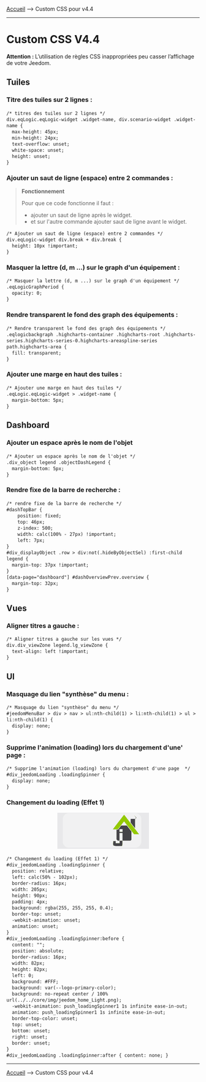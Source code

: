 
<a href="{{site.url}}/documentation">Accueil</a> --> Custom CSS pour v4.4

------------

# Custom CSS V4.4

<div class="alert alert-info"><i class="fa-solid fa-triangle-exclamation"></i> <strong>Attention : </strong> L’utilisation de règles CSS inappropriées peu casser l’affichage de votre Jeedom.</div>

## Tuiles

### Titre des tuiles sur 2 lignes :

```
/* titres des tuiles sur 2 lignes */
div.eqLogic.eqLogic-widget .widget-name, div.scenario-widget .widget-name {
  max-height: 45px;
  min-height: 24px;
  text-overflow: unset;
  white-space: unset;
  height: unset;
}
```

### Ajouter un saut de ligne (espace) entre 2 commandes :
> **Fonctionnement**
>
> Pour que ce code fonctionne il faut :
> - ajouter un saut de ligne après le widget.
> - et sur l'autre commande ajouter saut de ligne avant le widget.

```
/* Ajouter un saut de ligne (espace) entre 2 commandes */
div.eqLogic-widget div.break + div.break {
  height: 10px !important;
}
```

### Masquer la lettre (d, m ...) sur le graph d'un équipement :

```
/* Masquer la lettre (d, m ...) sur le graph d'un équipement */
.eqLogicGraphPeriod {
  opacity: 0;
}
```

### Rendre transparent le fond des graph des équipements :

```
/* Rendre transparent le fond des graph des équipements */
.eqlogicbackgraph .highcharts-container .highcharts-root .highcharts-series.highcharts-series-0.highcharts-areaspline-series path.highcharts-area {
  fill: transparent;
}
```

### Ajouter une marge en haut des tuiles :

```
/* Ajouter une marge en haut des tuiles */
.eqLogic.eqLogic-widget > .widget-name {
  margin-bottom: 5px;
}
```

## Dashboard

### Ajouter un espace après le nom de l'objet

```
/* Ajouter un espace après le nom de l'objet */
.div_object legend .objectDashLegend {
  margin-bottom: 5px;
}
```

### Rendre fixe de la barre de recherche :

```
/* rendre fixe de la barre de recherche */
#dashTopBar {
    position: fixed;
    top: 46px;
    z-index: 500;
    width: calc(100% - 27px) !important;
    left: 7px;
}
#div_displayObject .row > div:not(.hideByObjectSel) :first-child legend {
  margin-top: 37px !important;
}
[data-page="dashboard"] #dashOverviewPrev.overview {
  margin-top: 32px;
}
```

## Vues

### Aligner titres a gauche :

```
/* Aligner titres a gauche sur les vues */
div.div_viewZone legend.lg_viewZone {
  text-align: left !important;
}
```

## UI

### Masquage du lien "synthèse" du menu :
```
/* Masquage du lien "synthèse" du menu */
#jeedomMenuBar > div > nav > ul:nth-child(1) > li:nth-child(1) > ul > li:nth-child(1) {
  display: none;
}
```
### Supprime l'animation (loading) lors du chargement d'une' page :
```
/* Supprime l'animation (loading) lors du chargement d'une page  */
#div_jeedomLoading .loadingSpinner {
  display: none;
}
```
### Changement du loading (Effet 1)

<center><img src="img/effet1.gif" alt="Téléchargement du widget" /></center>

```
/* Changement du loading (Effet 1) */
#div_jeedomLoading .loadingSpinner {
  position: relative;
  left: calc(50% - 102px);
  border-radius: 16px;
  width: 205px;
  height: 90px;
  padding: 4px;
  background: rgba(255, 255, 255, 0.4);
  border-top: unset; 
  -webkit-animation: unset;
  animation: unset;
}
#div_jeedomLoading .loadingSpinner:before {
  content: "";
  position: absolute;
  border-radius: 16px;
  width: 82px;
  height: 82px;
  left: 0;
  background: #FFF;
  background: var(--logo-primary-color);
  background: no-repeat center / 100% url(../../core/img/jeedom_home_Light.png);
  -webkit-animation: push_loadingSpinner1 1s infinite ease-in-out;
  animation: push_loadingSpinner1 1s infinite ease-in-out;
  border-top-color: unset;
  top: unset;
  bottom: unset;
  right: unset;
  border: unset;
}
#div_jeedomLoading .loadingSpinner:after { content: none; }
```

-------------------

<a href="{{site.url}}/documentation">Accueil</a> --> Custom CSS pour v4.4